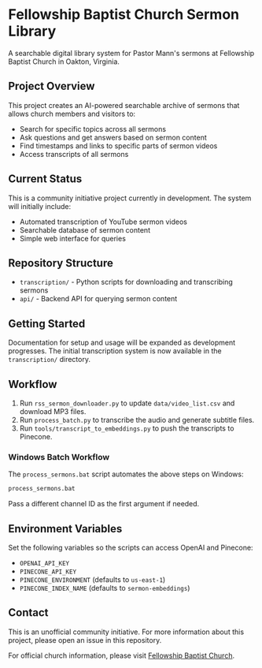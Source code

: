 # Fellowship Baptist Church Sermon Library

A searchable digital library system for Pastor Mann's sermons at Fellowship Baptist Church in Oakton, Virginia.

## Project Overview

This project creates an AI-powered searchable archive of sermons that allows church members and visitors to:

- Search for specific topics across all sermons
- Ask questions and get answers based on sermon content
- Find timestamps and links to specific parts of sermon videos
- Access transcripts of all sermons

## Current Status

This is a community initiative project currently in development. The system will initially include:

- Automated transcription of YouTube sermon videos
- Searchable database of sermon content
- Simple web interface for queries

## Repository Structure

- `transcription/` - Python scripts for downloading and transcribing sermons
- `api/` - Backend API for querying sermon content

## Getting Started

Documentation for setup and usage will be expanded as development progresses. The initial transcription system is now available in the `transcription/` directory.

## Workflow

1. Run `rss_sermon_downloader.py` to update `data/video_list.csv` and download MP3 files.
2. Run `process_batch.py` to transcribe the audio and generate subtitle files.
3. Run `tools/transcript_to_embeddings.py` to push the transcripts to Pinecone.

### Windows Batch Workflow

The `process_sermons.bat` script automates the above steps on Windows:

```cmd
process_sermons.bat
```

Pass a different channel ID as the first argument if needed.

## Environment Variables

Set the following variables so the scripts can access OpenAI and Pinecone:

- `OPENAI_API_KEY`
- `PINECONE_API_KEY`
- `PINECONE_ENVIRONMENT` (defaults to `us-east-1`)
- `PINECONE_INDEX_NAME` (defaults to `sermon-embeddings`)


## Contact

This is an unofficial community initiative. For more information about this project, please open an issue in this repository.

For official church information, please visit [Fellowship Baptist Church](https://www.fbcva.org/).

